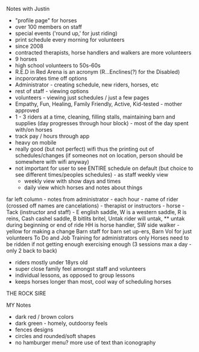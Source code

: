 Notes with Justin


- "profile page" for horses  
- over 100 members on staff
- special events ('round up,' for just riding)
- print schedule every morning for volunteers
- since 2008
- contracted therapists, horse handlers and walkers are more volunteers
- 9 horses
- high school volunteers to 50s-60s
- R.E.D in Red Arena is an acronym (R...Enclines(?) for the Disabled)
- incpororates time off options
- Administrator - creating schedule, new riders, horses, etc
- rest of staff - viewing options 
- volunteers - viewing just schedules / just a few pages
- Empathy, Fun, Healing, Family Friendly, Active, Kid-tested - mother approved
- 1 - 3 riders at a time, cleaning, filling stalls, maintaining barn and supplies (day progresses through hour block) - most of the day spent with/on horses
- track pay / hours through app
- heavy on mobile
- really good (but not perfect) wifi thus the printing out of schedules/changes (if someones not on location, person should be somewhere with wifi anyway)
- not important for user to see ENTIRE schedule on default (but choice to see different times/peoples schedules) - as staff weekly view
    + weekly view with show days and times
    + daily view which horses and notes about things

far left column - notes from administrator
    - each hour - name of rider (crossed off names are cancelations)
    - therapist or instructors - horse
    - Tack (instructor and staff) - E english saddle, W is a western saddle, R is reins, Cash cashel saddle, B bitlits britel, Untak rider will untak, ** untak during beginning or end of ride
HH is horse handler, SW side walker - yellow for making a change
Barn staff for barn set up-ers, Barn Vol for just volunteers
To Do and Job Training for administrators only
Horses need to be ridden if not getting enough exercising enough (3 sessions max a day - only 2 back to back)

- riders mostly under 18yrs old
- super close family feel amongst staff and volunteers
- individual lessons, as opposed to group lessons
- keeps horses longer than most, cool way of scheduling horses


THE ROCK
SIRE

MY Notes
- dark red / brown colors
- dark green - homely, outdoorsy feels
- fences designs
- circles and rounded/soft shapes
- no hamburger menu? more use of text than iconography


 